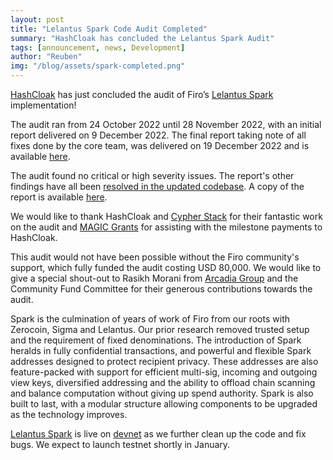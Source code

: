 ```yaml
---
layout: post
title: "Lelantus Spark Code Audit Completed"
summary: "HashCloak has concluded the Lelantus Spark Audit"
tags: [announcement, news, Development]
author: "Reuben"
img: "/blog/assets/spark-completed.png"
---
```

[HashCloak](https://hashcloak.com/) has just concluded the audit of Firo’s [Lelantus Spark](https://firo.org/2021/08/24/presenting-lelantus-spark.html) implementation! 

The audit ran from 24 October 2022 until 28 November 2022, with an initial report delivered on 9 December 2022. The final report taking note of all fixes done by the core team, was delivered on 19 December 2022 and is available [here](https://firo.org/about/research/papers/lelantus_spark_code_audit_report.pdf).

The audit found no critical or high severity issues. The report's other findings have all been [resolved in the updated codebase](https://github.com/firoorg/firo/commit/60dba45a8aee17cae0bc24d12d4071b39583781b). A copy of the report is available [here](https://firo.org/about/research/papers/lelantus_spark_code_audit_report.pdf).

We would like to thank HashCloak and [Cypher Stack](https://www.cypherstack.com/) for their fantastic work on the audit and [MAGIC Grants](https://magicgrants.org/MAGIC-Grants-Saves-Firo-Community-8000-Lelantus-Spark-Audit/) for assisting with the milestone payments to HashCloak.

This audit would not have been possible without the Firo community's support, which fully funded the audit costing USD 80,000. We would like to give a special shout-out to Rasikh Morani from [Arcadia Group](https://www.arcadiamgroup.com/) and the Community Fund Committee for their generous contributions towards the audit.

Spark is the culmination of years of work of Firo from our roots with Zerocoin, Sigma and Lelantus. Our prior research removed trusted setup and the requirement of fixed denominations. The introduction of Spark heralds in fully confidential transactions, and powerful and flexible Spark addresses designed to protect recipient privacy. These addresses are also feature-packed with support for efficient multi-sig, incoming and outgoing view keys, diversified addressing and the ability to offload chain scanning and balance computation without giving up spend authority. Spark is also built to last, with a modular structure allowing components to be upgraded as the technology improves.

[Lelantus Spark](https://eprint.iacr.org/2021/1173) is live on [devnet](https://www.gemini.com/cryptopedia/blockchain-testnet-devnet-sandbox-crypto-mainnet#section-what-is-a-devnet-blockchain-development-network) as we further clean up the code and fix bugs. We expect to launch testnet shortly in January.
